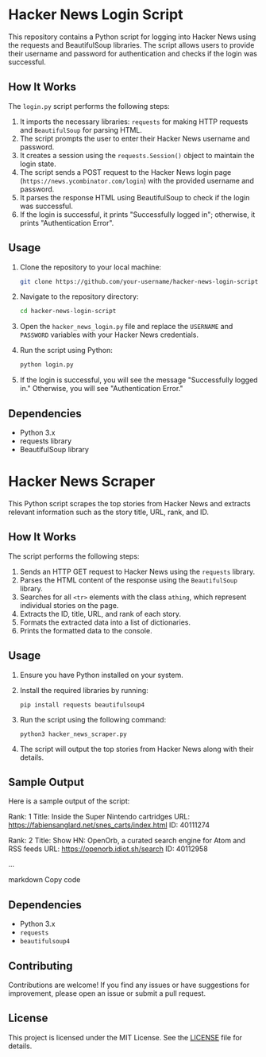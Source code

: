 # Hacker News Login Script

This repository contains a Python script for logging into Hacker News using the requests and BeautifulSoup libraries. The script allows users to provide their username and password for authentication and checks if the login was successful.

## How It Works

The `login.py` script performs the following steps:

1. It imports the necessary libraries: `requests` for making HTTP requests and `BeautifulSoup` for parsing HTML.
2. The script prompts the user to enter their Hacker News username and password.
3. It creates a session using the `requests.Session()` object to maintain the login state.
4. The script sends a POST request to the Hacker News login page (`https://news.ycombinator.com/login`) with the provided username and password.
5. It parses the response HTML using BeautifulSoup to check if the login was successful.
6. If the login is successful, it prints "Successfully logged in"; otherwise, it prints "Authentication Error".

## Usage

1. Clone the repository to your local machine:

    ```bash
    git clone https://github.com/your-username/hacker-news-login-script.git
    ```

2. Navigate to the repository directory:

    ```bash
    cd hacker-news-login-script
    ```

3. Open the `hacker_news_login.py` file and replace the `USERNAME` and `PASSWORD` variables with your Hacker News credentials.

4. Run the script using Python:

    ```bash
    python login.py
    ```

5. If the login is successful, you will see the message "Successfully logged in." Otherwise, you will see "Authentication Error."

## Dependencies

- Python 3.x
- requests library
- BeautifulSoup library

# Hacker News Scraper

This Python script scrapes the top stories from Hacker News and extracts relevant information such as the story title, URL, rank, and ID.

## How It Works

The script performs the following steps:

1. Sends an HTTP GET request to Hacker News using the `requests` library.
2. Parses the HTML content of the response using the `BeautifulSoup` library.
3. Searches for all `<tr>` elements with the class `athing`, which represent individual stories on the page.
4. Extracts the ID, title, URL, and rank of each story.
5. Formats the extracted data into a list of dictionaries.
6. Prints the formatted data to the console.

## Usage

1. Ensure you have Python installed on your system.
2. Install the required libraries by running:

    ```
    pip install requests beautifulsoup4
    ```

3. Run the script using the following command:

    ```
    python3 hacker_news_scraper.py
    ```

4. The script will output the top stories from Hacker News along with their details.

## Sample Output

Here is a sample output of the script:

Rank: 1
Title: Inside the Super Nintendo cartridges
URL: https://fabiensanglard.net/snes_carts/index.html
ID: 40111274

Rank: 2
Title: Show HN: OpenOrb, a curated search engine for Atom and RSS feeds
URL: https://openorb.idiot.sh/search
ID: 40112958

...

markdown
Copy code

## Dependencies

- Python 3.x
- `requests`
- `beautifulsoup4`


## Contributing

Contributions are welcome! If you find any issues or have suggestions for improvement, please open an issue or submit a pull request.

## License

This project is licensed under the MIT License. See the [LICENSE](LICENSE) file for details.
